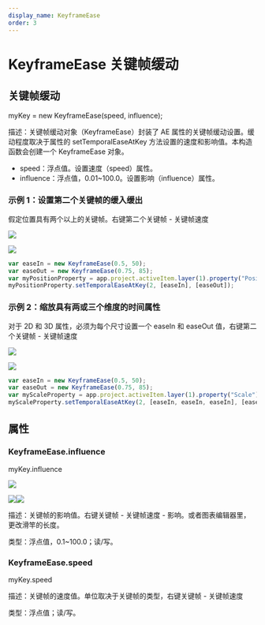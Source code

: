 ```yaml
---
display_name: KeyframeEase
order: 3
---
```


# KeyframeEase 关键帧缓动

## 关键帧缓动

myKey = new KeyframeEase(speed, influence);

描述：关键帧缓动对象（KeyframeEase）封装了 AE 属性的关键帧缓动设置。缓动程度取决于属性的 setTemporalEaseAtKey 方法设置的速度和影响值。本构造函数会创建一个 KeyframeEase 对象。

- speed：浮点值。设置速度（speed）属性。
- influence：浮点值，0.01~100.0。设置影响（influence）属性。

### 示例 1：设置第二个关键帧的缓入缓出

假定位置具有两个以上的关键帧。右键第二个关键帧 - 关键帧速度

![](https://cdn.yuelili.com/20211012171649.png)

![](https://cdn.yuelili.com/20211012171544.png)

```javascript
var easeIn = new KeyframeEase(0.5, 50);
var easeOut = new KeyframeEase(0.75, 85);
var myPositionProperty = app.project.activeItem.layer(1).property("Position");
myPositionProperty.setTemporalEaseAtKey(2, [easeIn], [easeOut]);
```

### 示例 2：缩放具有两或三个维度的时间属性

对于 2D 和 3D 属性，必须为每个尺寸设置一个 easeIn 和 easeOut 值，右键第二个关键帧 - 关键帧速度

![](https://cdn.yuelili.com/20211012171940.png)

![](https://cdn.yuelili.com/20211012171920.png)

```javascript
var easeIn = new KeyframeEase(0.5, 50);
var easeOut = new KeyframeEase(0.75, 85);
var myScaleProperty = app.project.activeItem.layer(1).property("Scale");
myScaleProperty.setTemporalEaseAtKey(2, [easeIn, easeIn, easeIn], [easeOut, easeOut, easeOut]);
```

## 属性

### KeyframeEase.influence

myKey.influence

![](https://mir.yuelili.com/2021/07/03ca9dfa94fbfc4e928639bdec1b1430.png)

![](https://mir.yuelili.com/2021/07/85dfc84604539ae9bc2943350a886df2.png)![](https://mir.yuelili.com/2021/07/25ca4531a399e908d29a6da36a0bd050.png)

描述：关键帧的影响值。右键关键帧 - 关键帧速度 - 影响。或者图表编辑器里，更改滑竿的长度。

类型：浮点值，0.1~100.0；读/写。

### KeyframeEase.speed

myKey.speed

描述：关键帧的速度值。单位取决于关键帧的类型，右键关键帧 - 关键帧速度

类型：浮点值；读/写。
